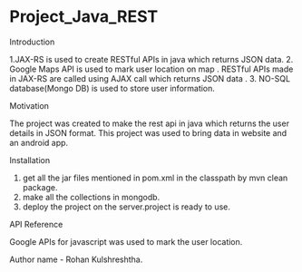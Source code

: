 # Project_Java_REST
Introduction

1.JAX-RS is used to create RESTful APIs in java which returns JSON data.
2. Google Maps API is used to mark user location on map . RESTful APIs made in JAX-RS are called using AJAX call which returns JSON data . 
3. NO-SQL database(Mongo DB) is used to store user information.

Motivation

The project was created to make the rest api  in java which returns the user details in JSON format.
This project was used to bring data in website and an android app.

Installation
1. get all the jar files mentioned in pom.xml in the classpath by mvn clean package.
2. make all the collections in mongodb.
3. deploy the project on the server.project is ready to use.

API Reference

Google APIs for javascript was used to mark the user location.

Author name - Rohan Kulshreshtha.
